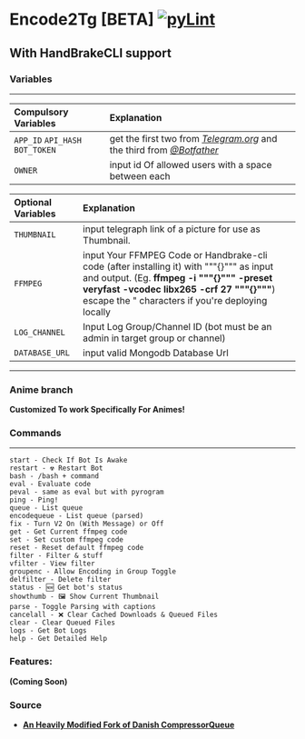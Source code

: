 # Encode2Tg [BETA] [![pyLint](https://github.com/Niffy-the-conqueror/Encode2Tg/actions/workflows/pyLint.yml/badge.svg?branch=anime)](https://github.com/Niffy-the-conqueror/Encode2Tg/actions/workflows/pyLint.yml)

## With HandBrakeCLI support

### Variables
---
Compulsory Variables | Explanation
:--------- | :---------------------------------------------
`APP_ID` `API_HASH` `BOT_TOKEN` | get the first two from *[Telegram.org](https://telegram.org)* and the third from *[@Botfather](https://t.me/botfather)*
`OWNER`    | input id Of allowed users with a space between each

Optional Variables | Explanation
:--------- | :---------------------------------------------
`THUMBNAIL`  | input telegraph link of a picture for use as Thumbnail.
`FFMPEG` | input Your FFMPEG Code or Handbrake-cli code (after installing it)  with """{}""" as input and output. (Eg. __ffmpeg -i """{}""" -preset veryfast -vcodec libx265 -crf 27 """{}"""__) escape the " characters if you're deploying locally 
`LOG_CHANNEL` | Input Log Group/Channel ID (bot must be an admin in target group or channel)
`DATABASE_URL` | input valid Mongodb Database Url
---


### Anime branch 

__Customized To work Specifically For Animes!__

### Commands
---
```
start - Check If Bot Is Awake
restart - ☢️ Restart Bot 
bash - /bash + command 
eval - Evaluate code
peval - same as eval but with pyrogram 
ping - Ping!
queue - List queue
encodequeue - List queue (parsed)
fix - Turn V2 On (With Message) or Off
get - Get Current ffmpeg code
set - Set custom ffmpeg code
reset - Reset default ffmpeg code
filter - Filter & stuff
vfilter - View filter
groupenc - Allow Encoding in Group Toggle 
delfilter - Delete filter
status - 🆕 Get bot's status
showthumb - 🖼️ Show Current Thumbnail
parse - Toggle Parsing with captions 
cancelall - ❌ Clear Cached Downloads & Queued Files
clear - Clear Queued Files
logs - Get Bot Logs
help - Get Detailed Help
```

### Features:
__(Coming Soon)__

### Source 

- **[An Heavily Modified Fork of Danish CompressorQueue](https://github.com/1Danish-00/CompressorQueue)**
